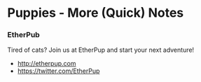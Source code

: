 # Puppies - More (Quick) Notes


### EtherPub

Tired of cats? Join us at EtherPup and start your next adventure!

- http://etherpup.com
- https://twitter.com/EtherPup


